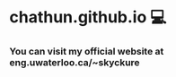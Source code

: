 # chathun.github.io :computer:

### You can visit my official website at eng.uwaterloo.ca/~skyckure

